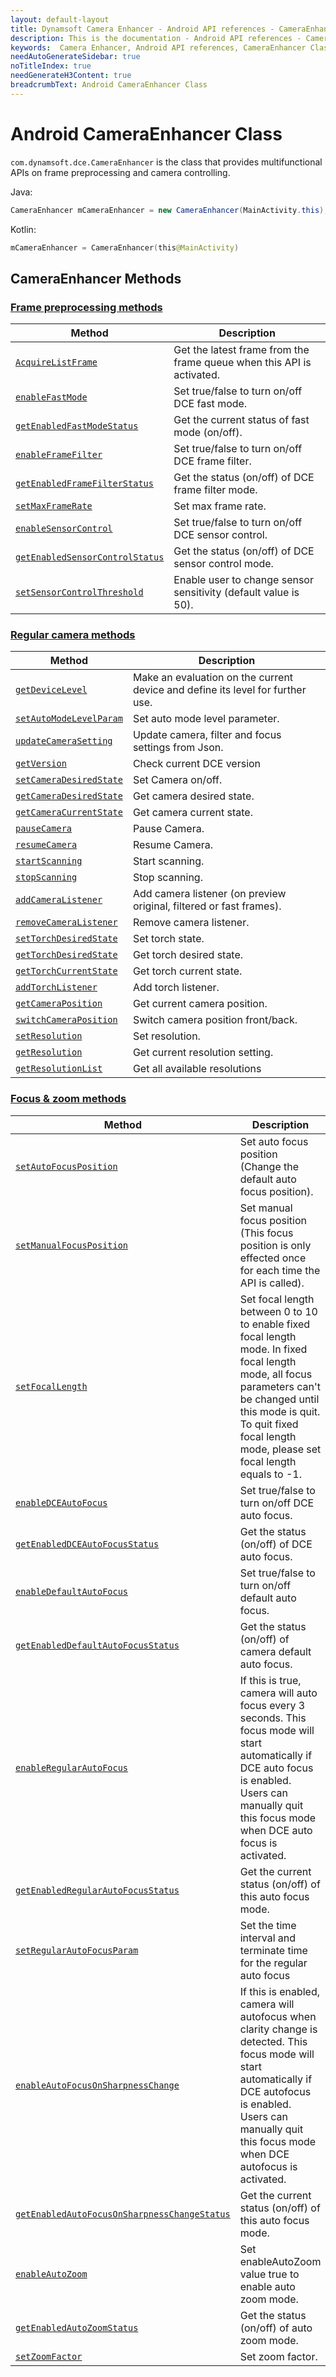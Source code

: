 ```yaml
---
layout: default-layout
title: Dynamsoft Camera Enhancer - Android API references - CameraEnhancer Class
description: This is the documentation - Android API references - CameraEnhancer Class page of Dynamsoft Camera Enhancer.
keywords:  Camera Enhancer, Android API references, CameraEnhancer Class
needAutoGenerateSidebar: true
noTitleIndex: true
needGenerateH3Content: true
breadcrumbText: Android CameraEnhancer Class
---
```


# Android CameraEnhancer Class

`com.dynamsoft.dce.CameraEnhancer` is the class that provides multifunctional APIs on frame preprocessing and camera controlling.

Java:

```java
CameraEnhancer mCameraEnhancer = new CameraEnhancer(MainActivity.this);
```

Kotlin:

```kotlin
mCameraEnhancer = CameraEnhancer(this@MainActivity)
```

## CameraEnhancer Methods

### [Frame preprocessing methods]({{site.android-api}}preprocess.html)

| Method | Description |
| ------ | ----------- |
| [`AcquireListFrame`]({{site.android-api}}preprocess.html#acquirelistframe) | Get the latest frame from the frame queue when this API is activated. |
| [`enableFastMode`]({{site.android-api}}preprocess.html#enablefastmode) | Set true/false to turn on/off DCE fast mode. |
| [`getEnabledFastModeStatus`]({{site.android-api}}preprocess.html#getenabledfastmodestatus) | Get the current status of fast mode (on/off). |
| [`enableFrameFilter`]({{site.android-api}}preprocess.html#enableframefilter) | Set true/false to turn on/off DCE frame filter. |
| [`getEnabledFrameFilterStatus`]({{site.android-api}}preprocess.html#getenabledframefilterstatus) | Get the status (on/off) of DCE frame filter mode. |
| [`setMaxFrameRate`]({{site.android-api}}preprocess.html#setmaxframerate) | Set max frame rate. |
| [`enableSensorControl`]({{site.android-api}}preprocess.html#enablesensorcontrol) | Set true/false to turn on/off DCE sensor control. |
| [`getEnabledSensorControlStatus`]({{site.android-api}}preprocess.html#getenabledsensorcontrolstatus) | Get the status (on/off) of DCE sensor control mode. |
| [`setSensorControlThreshold`]({{site.android-api}}preprocess.html#setsensorcontrolthreshold) | Enable user to change sensor sensitivity (default value is 50). |

### [Regular camera methods]({{site.android-api}}camera.html)

| Method | Description |
| ------ | ----------- |
| [`getDeviceLevel`]({{site.android-api}}camera.html#getdevicelevel)| Make an evaluation on the current device and define its level for further use. |
| [`setAutoModeLevelParam`]({{site.android-api}}camera.html#setautomodelevelparam) | Set auto mode level parameter. |
| [`updateCameraSetting`]({{site.android-api}}camera.html#updatecamerasetting) | Update camera, filter and focus settings from Json. |
| [`getVersion`]({{site.android-api}}camera.html#getversion) | Check current DCE version |
| [`setCameraDesiredState`]({{site.android-api}}camera.html#setcameradesiredstate) | Set Camera on/off. |
| [`getCameraDesiredState`]({{site.android-api}}camera.html#getcameradesiredstate) | Get camera desired state. |
| [`getCameraCurrentState`]({{site.android-api}}camera.html#getcameracurrentstate) | Get camera current state. |
| [`pauseCamera`]({{site.android-api}}camera.html#pausecamera-and-resumecamera) | Pause Camera. |
| [`resumeCamera`]({{site.android-api}}camera.html#pausecamera-and-resumecamera) | Resume Camera. |
| [`startScanning`]({{site.android-api}}camera.html#stopscanning-and-startscanning) | Start scanning. |
| [`stopScanning`]({{site.android-api}}camera.html#stopscanning-and-startscanning) | Stop scanning. |
| [`addCameraListener`]({{site.android-api}}camera.html#addcameralistener) | Add camera listener (on preview original, filtered or fast frames). |
| [`removeCameraListener`]({{site.android-api}}camera.html#addcameralistener) | Remove camera listener. |
| [`setTorchDesiredState`]({{site.android-api}}camera.html#settorchdesiredstate) | Set torch state. |
| [`getTorchDesiredState`]({{site.android-api}}camera.html#gettorchdesiredstate) | Get torch desired state. |
| [`getTorchCurrentState`]({{site.android-api}}camera.html#gettorchcurrentstate) | Get torch current state. |
| [`addTorchListener`]({{site.android-api}}camera.html#addtorchlistener) | Add torch listener. |
| [`getCameraPosition`]({{site.android-api}}camera.html#getcameraposition) | Get current camera position. |
| [`switchCameraPosition`]({{site.android-api}}camera.html#switchcameraposition) | Switch camera position front/back. |
| [`setResolution`]({{site.android-api}}camera.html#setresolution) | Set resolution. |
| [`getResolution`]({{site.android-api}}camera.html#getresolution) | Get current resolution setting. |
| [`getResolutionList`]({{site.android-api}}camera.html#getresolutionlist) | Get all available resolutions |

### [Focus & zoom methods]({{site.android-api}}zoom-focus.html)

| Method | Description |
| ------ | ----------- |
| [`setAutoFocusPosition`]({{site.android-api}}zoom-focus.html#setautofocusposition) | Set auto focus position (Change the default auto focus position). |
| [`setManualFocusPosition`]({{site.android-api}}zoom-focus.html#setmanualfocusposition) | Set manual focus position (This focus position is only effected once for each time the API is called). |
| [`setFocalLength`]({{site.android-api}}zoom-focus.html#setfocallength) | Set focal length between 0 to 10 to enable fixed focal length mode. In fixed focal length mode, all focus parameters can't be changed until this mode is quit. To quit fixed focal length mode, please set focal length equals to -1. |
| [`enableDCEAutoFocus`]({{site.android-api}}zoom-focus.html#enabledceautofocus) | Set true/false to turn on/off DCE auto focus. |
| [`getEnabledDCEAutoFocusStatus`]({{site.android-api}}zoom-focus.html#getenableddceautofocusstatus) | Get the status (on/off) of DCE auto focus. |
| [`enableDefaultAutoFocus`]({{site.android-api}}zoom-focus.html#enabledefaultautofocus) | Set true/false to turn on/off default auto focus. |
| [`getEnabledDefaultAutoFocusStatus`]({{site.android-api}}zoom-focus.html#getenableddefaultautofocusstatus) | Get the status (on/off) of camera default auto focus. |
| [`enableRegularAutoFocus`]({{site.android-api}}zoom-focus.html#enableregularautofocus) | If this is true, camera will auto focus every 3 seconds. This focus mode will start automatically if DCE auto focus is enabled. Users can manually quit this focus mode when DCE auto focus is activated. |
| [`getEnabledRegularAutoFocusStatus`]({{site.android-api}}zoom-focus.html#getenabledregularautofocusstatus) | Get the current status (on/off) of this auto focus mode. |
| [`setRegularAutoFocusParam`]({{site.android-api}}zoom-focus.html#setregularautofocusparam) | Set the time interval and terminate time for the regular auto focus |
| [`enableAutoFocusOnSharpnessChange`]({{site.android-api}}zoom-focus.html#enableautofocusonsharpnesschange) | If this is enabled, camera will autofocus when clarity change is detected. This focus mode will start automatically if DCE autofocus is enabled. Users can manually quit this focus mode when DCE autofocus is activated. |
| [`getEnabledAutoFocusOnSharpnessChangeStatus`]({{site.android-api}}zoom-focus.html#getenabledautofocusonsharpnesschangestatus) | Get the current status (on/off) of this auto focus mode. |
| [`enableAutoZoom`]({{site.android-api}}zoom-focus.html#enableautozoom) | Set enableAutoZoom value true to enable auto zoom mode. |
| [`getEnabledAutoZoomStatus`]({{site.android-api}}zoom-focus.html#getenabledautozoomstatus) | Get the status (on/off) of auto zoom mode. |
| [`setZoomFactor`]({{site.android-api}}zoom-focus.html#setzoomfactor) | Set zoom factor. |
